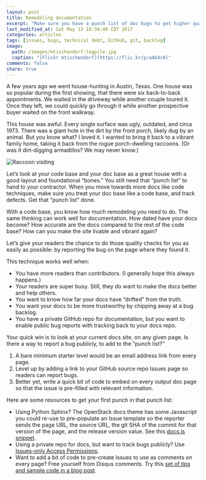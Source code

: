 ```yaml
---
layout: post
title: Remodeling documentation
excerpt: "Make sure you have a punch list of doc bugs to get higher quality results."
last_modified_at: Sat May 13 18:34:40 CDT 2017
categories: articles
tags: [issues, bugs, technical debt, GitHub, git, backlog]
image:
  path: /images/mtischendorf-logpile.jpg
  caption: "[Flickr mtischendorf](https://flic.kr/p/aAb4s8)"
comments: false
share: true
---
```


A few years ago we went house-hunting in Austin, Texas. One house was so popular during the first showing, that there were six back-to-back appointments. We waited in the driveway while another couple toured it. Once they left, we could quickly go through it while another prospective buyer waited on the front walkway.

This house was awful. Every single surface was ugly, outdated, and circa 1973. There was a giant hole in the dirt by the front porch, likely dug by an animal. But you know what? I loved it. I wanted to bring it back to a vibrant family home, taking it back from the rogue porch-dwelling raccoons. (Or was it dirt-digging armadillos? We may never know.)

![Raccoon visiting](../../images/trikersticks-raccoon.jpg "Raccoon visiting")

Let’s look at your code base and your doc base as a great house with a good layout and foundational “bones.” You still need that “punch list” to hand to your contractor. When you move towards more docs like code techniques, make sure you treat your doc base like a code base, and track defects. Get that “punch list” done.

With a code base, you know how much remodeling you need to do. The same thinking can work well for documentation. How dated have your docs become? How accurate are the docs compared to the rest of the code base? How can you make the site livable and vibrant again?

Let’s give your readers the chance to do those quality checks for you as easily as possible: by reporting the bug on the page where they found it.

This technique works well when:

* You have more readers than contributors. (I generally hope this always happens.)
* Your readers are super busy. Still, they do want to make the docs better and help others.
* You want to know how far your docs have “drifted” from the truth.
* You want your docs to be more trustworthy by chipping away at a bug backlog.
* You have a private GitHub repo for documentation, but you want to enable public bug reports with tracking back to your docs repo.

Your quick win is to look at your current docs site, on any given page. Is there a way to report a bug publicly, to add to the “punch list?”

1. A bare minimum starter level would be an email address link from every page.
1. Level up by adding a link to your GitHub source repo Issues page so readers can report bugs.
1. Better yet, write a quick bit of code to embed on every output doc page so that the issue is pre-filled with relevant information.

Here are some resources to get your first punch in that punch list:

* Using Python Sphinx? The OpenStack docs theme has some Javascript you could re-use to pre-populate an Issue template so the reporter sends the page URL, the source URL, the git SHA of the commit for that version of the page, and the release version value. See this [docs.js snippet](https://github.com/openstack/openstackdocstheme/blob/master/openstackdocstheme/theme/openstackdocs/static/js/docs.js#L119).
* Using a private repo for docs, but want to track bugs publicly? Use [Issues-only Access Permissions](https://help.github.com/articles/issues-only-access-permissions/).
* Want to add a bit of code to pre-create Issues to use as comments on every page? Free yourself from Disqus comments. Try this [set of tips and sample code in a blog post](https://zpbappi.com/jekyll-with-tags-archive-and-comments-in-github-pages/).
